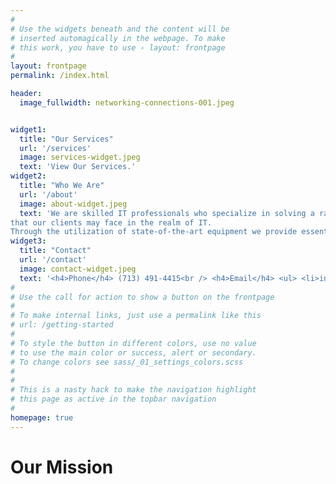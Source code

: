 ```yaml
---
#
# Use the widgets beneath and the content will be
# inserted automagically in the webpage. To make
# this work, you have to use › layout: frontpage
#
layout: frontpage
permalink: /index.html

header:
  image_fullwidth: networking-connections-001.jpeg


widget1:
  title: "Our Services"
  url: '/services'
  image: services-widget.jpeg
  text: 'View Our Services.'
widget2:
  title: "Who We Are"
  url: '/about'
  image: about-widget.jpeg
  text: 'We are skilled IT professionals who specialize in solving a range of problems 
that our clients may face in the realm of IT.
Through the utilization of state-of-the-art equipment we provide essential hands-on support that allows businesses the ablity to effectively operate and maintain the crucial systems that keep them afloat.'
widget3:
  title: "Contact"
  url: '/contact'
  image: contact-widget.jpeg
  text: '<h4>Phone</h4> (713) 491-4415<br /> <h4>Email</h4> <ul> <li>info@technvsolutions.com</li> <li>service@technvsolutions.com</li> <li>repairs@technvsolutions.com</li> </ul>' # takes HTML input
#
# Use the call for action to show a button on the frontpage
#
# To make internal links, just use a permalink like this
# url: /getting-started
#
# To style the button in different colors, use no value
# to use the main color or success, alert or secondary.
# To change colors see sass/_01_settings_colors.scss
#
#
# This is a nasty hack to make the navigation highlight
# this page as active in the topbar navigation
#
homepage: true
---
```


# Our Mission

